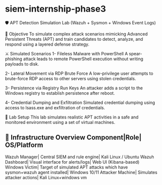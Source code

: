 # siem-internship-phase3

🛡️ APT Detection Simulation Lab (Wazuh + Sysmon + Windows Event Logs)

🎯 Objective
To simulate complex attack scenarios mimicking Advanced Persistent Threats (APT) and train candidates to detect, analyze, and respond using a layered defense strategy.

⚔️ Simulated Scenarios
1- Fileless Malware with PowerShell
A spear-phishing attack leads to remote PowerShell execution without writing payloads to disk.

2- Lateral Movement via RDP Brute Force
A low-privilege user attempts to brute-force RDP access to other servers using stolen credentials.

3- Persistence via Registry Run Keys
An attacker adds a script to the Windows registry to establish persistence after reboot.

4- Credential Dumping and Exfiltration
Simulated credential dumping using access to lsass.exe and exfiltration of credentials.

🧪 Lab Setup
This lab simulates realistic APT activities in a safe and monitored environment using a set of virtual machines.

🔧 Infrastructure Overview
Component|Role|	OS/Platform
-------------------------------------------------------------------------
Wazuh Manager|	Central SIEM and rule engine|	Kali Linux / Ubuntu
Wazuh Dashboard|	Visual interface for alerts/logs|	Web UI (Kibana-based)
Windows Victim|	Target of simulated APT attacks which have sysmon+wazuh agent installed|	Windows 10/11
Attacker Machine|	Simulates attacker actions|	Kali Linux+windows vm 
